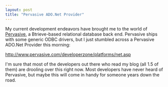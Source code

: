 ```yaml
---
layout: post
title: "Pervasive ADO.Net Provider"
---
```


<p>My current development endeavors have brought me to the world of <a href="http://www.pervasive.com/">Pervasive</a>, a Btrieve-based relational database back end.  Pervasive ships with some generic ODBC drivers, but I just stumbled across a Pervasive ADO.Net Provider this morning: </p>
<p> <a target="_blank" href="http://www.pervasive.com/developerzone/platforms/net.asp">http://www.pervasive.com/developerzone/platforms/net.asp</a> </p>
<p>I'm sure that most of the developers out there who read my blog (all 1.5 of them) are drooling over this right now.  Most developers have never heard of Pervasive, but maybe this will come in handy for someone years down the road.</p>
 
